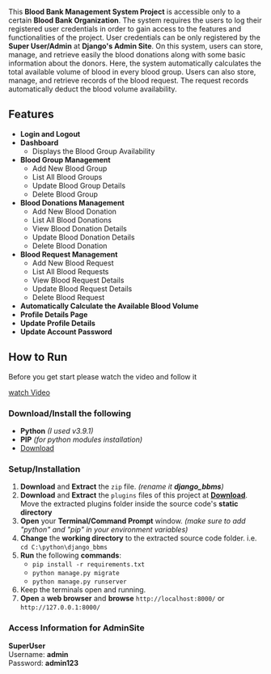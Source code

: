 This **Blood Bank Management System Project** is accessible only to a certain **Blood Bank Organization**. The system requires the users to log their registered user credentials in order to gain access to the features and functionalities of the project. User credentials can be only registered by the **Super User/Admin** at **Django's Admin Site**. On this system, users can store, manage, and retrieve easily the blood donations along with some basic information about the donors. Here, the system automatically calculates the total available volume of blood in every blood group. Users can also store, manage, and retrieve records of the blood request. The request records automatically deduct the blood volume availability.

## **Features**

-   **Login and Logout**
-   **Dashboard**
    -   Displays the Blood Group Availability
-   **Blood Group Management**
    -   Add New Blood Group
    -   List All Blood Groups
    -   Update Blood Group Details
    -   Delete Blood Group
-   **Blood Donations Management**
    -   Add New Blood Donation
    -   List All Blood Donations
    -   View Blood Donation Details
    -   Update Blood Donation Details
    -   Delete Blood Donation
-   **Blood Request Management**
    -   Add New Blood Request
    -   List All Blood Requests
    -   View Blood Request Details
    -   Update Blood Request Details
    -   Delete Blood Request
-   **Automatically Calculate the Available Blood Volume**
-   **Profile Details Page**
-   **Update Profile Details**
-   **Update Account Password**

## **How to Run**
Before you get start please watch the video and follow it 

[watch Video](www,youtube.com) 

### **Download/Install the following**

-   **Python** _(_I used v3.9.1_)_
-   **PIP** _(_for python modules installation_)_
- [Download](https://github.com/naemazam/Blood-Bank-Management-System/archive/refs/heads/main.zip)

### Setup/Installation

1.  **Download** and  **Extract** the   `zip`  file.  _(rename it **django_bbms**)_
2.  **Download** and  **Extract** the  `plugins`  files of this project at  **[Download](https://www.dropbox.com/s/uambi4bznj5i0ws/plugins.zip?dl=1)**. Move the extracted plugins folder inside the source code's  **static directory**
3.  **Open** your  **Terminal/Command Prompt**  window.  _(make sure to add "python" and "pip" in your environment variables)_
4.  **Change** the  **working directory**  to the extracted source code folder. i.e.  `cd C:\python\django_bbms`
5.  **Run** the following  **commands**:
    -   `pip install -r requirements.txt`
    -   `python manage.py migrate`
    -   `python manage.py runserver`
6.  Keep the terminals open and running.
7.  **Open** a  **web browser**  and  **browse** `http://localhost:8000/`  or  `http://127.0.0.1:8000/`

### Access Information for AdminSite

**SuperUser**  
Username:  **admin**  
Password:  **admin123**
